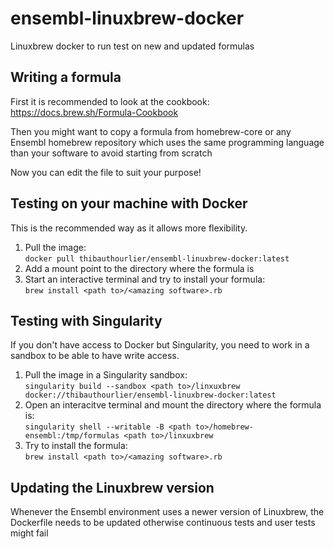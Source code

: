 # ensembl-linuxbrew-docker
Linuxbrew docker to run test on new and updated formulas

## Writing a formula
First it is recommended to look at the cookbook: https://docs.brew.sh/Formula-Cookbook

Then you might want to copy a formula from homebrew-core or any Ensembl homebrew
repository which uses the same programming language than your software to avoid starting
from scratch

Now you can edit the file to suit your purpose!

## Testing on your machine with Docker
This is the recommended way as it allows more flexibility.

1. Pull the image:  
`docker pull thibauthourlier/ensembl-linuxbrew-docker:latest`
2. Add a mount point to the directory where the formula is
3. Start an interactive terminal and try to install your formula:  
`brew install <path to>/<amazing software>.rb`


## Testing with Singularity
If you don't have access to Docker but Singularity, you need to work in a sandbox
to be able to have write access.

1. Pull the image in a Singularity sandbox:  
`singularity build --sandbox <path to>/linxuxbrew docker://thibauthourlier/ensembl-linuxbrew-docker:latest`
2. Open an interacitve terminal and mount the directory where the formula is:  
`singularity shell --writable -B <path to>/homebrew-ensembl:/tmp/formulas <path to>/linxuxbrew`
3. Try to install the formula:  
`brew install <path to>/<amazing software>.rb`

## Updating the Linuxbrew version
Whenever the Ensembl environment uses a newer version of Linuxbrew, the Dockerfile needs to be updated
otherwise continuous tests and user tests might fail
